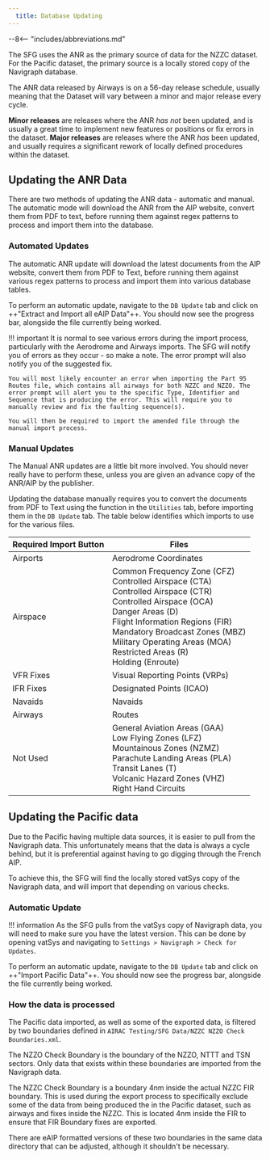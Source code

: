 ```yaml
---
  title: Database Updating
---
```


--8<-- "includes/abbreviations.md"

The SFG uses the ANR as the primary source of data for the NZZC dataset.  For the Pacific dataset, the primary source is a locally stored copy of the Navigraph database.

The ANR data released by Airways is on a 56-day release schedule, usually meaning that the Dataset will vary between a minor and major release every cycle. 

**Minor releases** are releases where the ANR *has not* been updated, and is usually a great time to implement new features or positions or fix errors in the dataset. **Major releases** are releases where the ANR *has* been updated, and usually requires a significant rework of locally defined procedures within the dataset.

## Updating the ANR Data

There are two methods of updating the ANR data - automatic and manual. The automatic mode will download the ANR from the AIP website, convert them from PDF to text, before running them against regex patterns to process and import them into the database.

### Automated Updates

The automatic ANR update will download the latest documents from the AIP website, convert them from PDF to Text, before running them against various regex patterns to process and import them into various database tables.

To perform an automatic update, navigate to the `DB Update` tab and click on ++"Extract and Import all eAIP Data"++. You should now see the progress bar, alongside the file currently being worked. 

!!! important
    It is normal to see various errors during the import process, particularly with the Aerodrome and Airways imports. The SFG will notify you of errors as they occur - so make a note. The error prompt will also notify you of the suggested fix.

    You will most likely encounter an error when importing the Part 95 Routes file, which contains all airways for both NZZC and NZZO. The error prompt will alert you to the specific Type, Identifier and Sequence that is producing the error. This will require you to manually review and fix the faulting sequence(s).

    You will then be required to import the amended file through the manual import process.

### Manual Updates

The Manual ANR updates are a little bit more involved. You should never really have to perform these, unless you are given an advance copy of the ANR/AIP by the publisher.

Updating the database manually requires you to convert the documents from PDF to Text using the function in the `Utilities` tab, before importing them in the `DB Update` tab. The table below identifies which imports to use for the various files.

| Required Import Button | Files                                                                                                                                                                                                                                                                                                |
|------------------------|------------------------------------------------------------------------------------------------------------------------------------------------------------------------------------------------------------------------------------------------------------------------------------------------------|
| Airports               | Aerodrome Coordinates                                                                                                                                                                                                                                                                                |
| Airspace               | Common Frequency Zone (CFZ)  <br>Controlled Airspace (CTA)  <br>Controlled Airspace (CTR)  <br>Controlled Airspace (OCA)  <br>Danger Areas (D)<br>Flight Information Regions (FIR)<br>Mandatory Broadcast Zones (MBZ)<br>Military Operating Areas (MOA)<br>Restricted Areas (R)<br>Holding (Enroute) |
| VFR Fixes              | Visual Reporting Points (VRPs)                                                                                                                                                                                                                                                                       |
| IFR Fixes              | Designated Points (ICAO)                                                                                                                                                                                                                                                                             |
| Navaids                | Navaids                                                                                                                                                                                                                                                                                              |
| Airways                | Routes                                                                                                                                                                                                                                                                                               |
| Not Used               | General Aviation Areas (GAA)<br>Low Flying Zones (LFZ)<br>Mountainous Zones (NZMZ)<br>Parachute Landing Areas (PLA)<br>Transit Lanes (T)<br>Volcanic Hazard Zones (VHZ)<br>Right Hand Circuits                                                                                                       |

## Updating the Pacific data

Due to the Pacific having multiple data sources, it is easier to pull from the Navigraph data. This unfortunately means that the data is always a cycle behind, but it is preferential against having to go digging through the French AIP.

To achieve this, the SFG will find the locally stored vatSys copy of the Navigraph data, and will import that depending on various checks.

### Automatic Update

!!! information
    As the SFG pulls from the vatSys copy of Navigraph data, you will need to make sure you have the latest version. This can be done by opening vatSys and navigating to `Settings > Navigraph > Check for Updates`.

To perform an automatic update, navigate to the `DB Update` tab and click on ++"Import Pacific Data"++. You should now see the progress bar, alongside the file currently being worked. 

### How the data is processed

The Pacific data imported, as well as some of the exported data, is filtered by two boundaries defined in `AIRAC Testing/SFG Data/NZZC NZZO Check Boundaries.xml`. 

The NZZO Check Boundary is the boundary of the NZZO, NTTT and TSN sectors. Only data that exists within these boundaries are imported from the Navigraph data.

The NZZC Check Boundary is a boundary 4nm inside the actual NZZC FIR boundary. This is used during the export process to specifically exclude some of the data from being produced the in the Pacific dataset, such as airways and fixes inside the NZZC. This is located 4nm inside the FIR to ensure that FIR Boundary fixes are exported.

There are eAIP formatted versions of these two boundaries in the same data directory that can be adjusted, although it shouldn't be necessary.